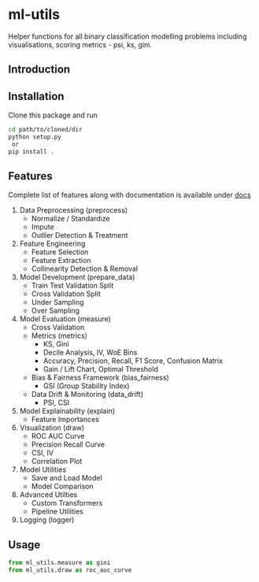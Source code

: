 # ml-utils
Helper functions for all binary classification modelling problems including visualisations, scoring metrics - psi, ks, gini.

## Introduction


## Installation
Clone this package and run
```bash
cd path/to/cloned/dir
python setup.py
 or
pip install .
```

## Features
Complete list of features along with documentation is available under [docs](./docs/ml_utils/index.html)
1. Data Preprocessing (preprocess)
    - Normalize / Standardize
    - Impute
    - Outlier Detection & Treatment
2. Feature Engineering
    - Feature Selection
    - Feature Extraction
    - Collinearity Detection & Removal
3. Model Development (prepare_data)
    - Train Test Validation Split
    - Cross Validation Split
    - Under Sampling
    - Over Sampling
4. Model Evaluation (measure)
    - Cross Validation
    - Metrics (metrics)
        - KS, Gini
        - Decile Analysis, IV, WoE Bins
        - Accuracy, Precision, Recall, F1 Score, Confusion Matrix
        - Gain / Lift Chart, Optimal Threshold
    - Bias & Fairness Framework (bias_fairness)
        - GSI (Group Stability Index)
    - Data Drift & Monitoring (data_drift)
        - PSI, CSI
5. Model Explainability (explain)
    - Feature Importances
6. Visualization (draw)
    - ROC AUC Curve
    - Precision Recall Curve
    - CSI, IV
    - Correlation Plot
7. Model Utilities
    - Save and Load Model
    - Model Comparison
8. Advanced Utilties
    - Custom Transformers
    - Pipeline Utilities
9. Logging (logger)

## Usage
```python
from ml_utils.measure as gini
from ml_utils.draw as roc_auc_curve
```